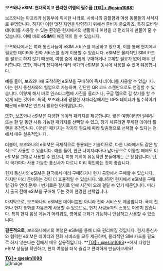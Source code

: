 **보츠와나 eSIM: 현대적이고 편리한 여행의 필수품 [[TG💪+ @esim1088](https://t.me/s/esim1088)]**

보츠와나는 아프리카 남동부에 위치한 나라로, 사바나의 광활함과 야생 동물들의 서식지로 유명합니다. 하지만 이런 멋진 자연을 탐험하기 위해선 준비가 중요하죠. 특히 모바일 데이터를 사용할 수 있는 환경은 현지에서의 생활이나 여행을 더 편리하게 만들어 줄 수 있습니다. 이때 바로 **eSIM**이 해결책이 될 수 있습니다.

보츠와나에서는 여러 통신사들이 eSIM 서비스를 제공하고 있으며, 이를 통해 현지에서 필요한 데이터와 전화 서비스를 쉽게 이용할 수 있습니다. eSIM은 물리적인 SIM 카드를 필요로 하지 않기 때문에, 여행 중에 새롭게 구매하거나 교체할 필요가 없어 매우 편리합니다. 또한, 하나의 장치에서 여러 국가의 eSIM을 동시에 사용할 수 있어 유용합니다.

예를 들어, 보츠와나에 도착하면 eSIM을 구매하여 즉시 데이터를 사용할 수 있습니다. 이는 현지 통신사와의 협업으로 가능하며, 간단한 QR 코드 스캔만으로도 연결할 수 있습니다. 이렇게 해서 바로 인스타그램에 사진을 올리거나, 구글 맵으로 길 찾기를 할 수 있게 되는 것이죠. 특히, 보츠와나의 광활한 사파리장에서는 GPS 데이터가 필수적이기 때문에 eSIM은 반드시 필요한 아이템입니다.

또한, 보츠와나 eSIM은 다양한 데이터 패키지를 제공합니다. 짧은 여행이라면 일주일 또는 한 달 동안 사용 가능한 패키지를 선택할 수 있고, 장기 체류라면 무제한 데이터 플랜을 추천합니다. 이러한 패키지는 각자의 필요에 따라 맞춤형으로 선택할 수 있다는 점에서 매우 실용적입니다.

더불어, 보츠와나의 eSIM은 국제적으로 통용되는 기술이므로, 다른 나라에서도 같은 방식으로 사용할 수 있습니다. 예를 들어, 인근 나이지리아나 남아공으로 이동할 때에도 이 eSIM을 그대로 사용할 수 있으니, 여행 계획이 유동적인 분들에게는 큰 장점입니다. 단, 각 국가마다 사용 가능한 통신사가 다르니 미리 확인하는 것이 좋습니다.

현지 통신사의 eSIM은 한국에서 미리 구매하거나 현지 공항에서 구매할 수 있습니다. 하지만 미리 준비하는 것이 더 효율적일 수 있습니다. 왜냐하면 현지에서 eSIM을 구매할 경우 언어 문제나 번거로운 절차로 인해 시간이 오래 걸릴 수 있기 때문입니다. 따라서 출국 전에 eSIM을 구매해 두는 것이 현명한 선택입니다.

마지막으로, 보츠와나의 eSIM은 데이터뿐만 아니라 전화 서비스도 제공합니다. 국제 전화나 현지 통화를 자유롭게 사용할 수 있으므로, 현지 사람들과의 소통도 어렵지 않습니다. 특히 현지 음성 메뉴가 어려워도, 영어로 대화가 가능하니 안심하고 사용할 수 있습니다.

**결론적으로**, 보츠와나에서의 여행은 eSIM을 통해 더욱 편리해질 것입니다. 현지 통신사와 협력한 eSIM은 데이터와 전화 서비스를 모두 제공하며, 물리적인 SIM 카드를 필요로 하지 않는다는 점에서 매우 실용적입니다. **[TG💪+ @esim1088](https://t.me/s/esim1088)**에서 다양한 eSIM 상품을 확인하고, 현지 여행을 더욱 즐겁고 편리하게 만들어보세요!

**[TG💪+ @esim1088](https://t.me/s/esim1088)**  
![Image](https://i.postimg.cc/Y0z9fWf4/image.png)